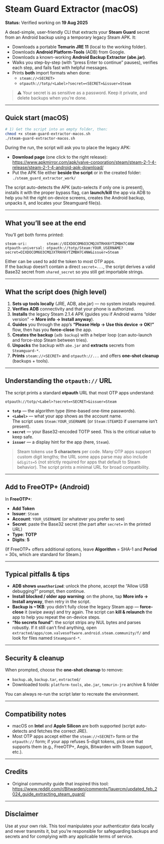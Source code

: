 # Steam Guard Extractor (macOS)

**Status:** Verified working on **19 Aug 2025**

A dead-simple, user-friendly CLI that extracts your **Steam Guard** secret from an Android backup using a temporary legacy Steam APK. It:

- Downloads a portable **Temurin JRE 11** (local to the working folder).
- Downloads **Android Platform-Tools** (ADB) from Google.
- Downloads a known-working **Android Backup Extractor (abe.jar)**.
- Walks you step-by-step (with “press Enter to continue” pauses), verifies each step, and fails fast with helpful messages.
- Prints **both** import formats when done:
  - `steam://<SECRET>`
  - `otpauth://totp/<Label>?secret=<SECRET>&issuer=Steam`

> ⚠️ Your secret is as sensitive as a password. Keep it private, and delete backups when you’re done.

---

## Quick start (macOS)

```bash
# 1) Get the script into an empty folder, then:
chmod +x steam-guard-extractor-macos.sh
./steam-guard-extractor-macos.sh
```

During the run, the script will ask you to place the legacy APK:

- **Download page** (one click to the right release):  
  https://www.apkmirror.com/apk/valve-corporation/steam/steam-2-1-4-release/steam-2-1-4-android-apk-download/
- Put the APK file either **beside the script** or in the created folder:  
  `./steam_guard_extractor_work/`

The script auto-detects the APK (auto-selects if only one is present), installs it with the proper bypass flag, can **launch/kill** the app via ADB to help you hit the right on-device screens, creates the Android backup, unpacks it, and locates your Steamguard file(s).

---

## What you’ll see at the end

You’ll get both forms printed:

```
steam-uri:         steam://OIXDOCOM6O3CMQJXTRHX6YTZMBH7C4NW
otpauth-universal: otpauth://totp/Steam:YOUR_USERNAME?secret=OIXDOCOM6O3CMQJXTRHX6YTZMBH7C4NW&issuer=Steam
```

Either can be used to add the token to most OTP apps.  
If the backup doesn’t contain a direct `secret=...`, the script derives a valid Base32 secret from `shared_secret` so you still get importable strings.

---

## What the script does (high level)

1. **Sets up tools locally** (JRE, ADB, abe.jar) — no system installs required.
2. **Verifies ADB** connectivity and that your phone is authorized.
3. **Installs** the legacy Steam 2.1.4 APK (guides you if Android warns “older version” → **More info → Install anyway**).
4. **Guides** you through the app’s **“Please Help → Use this device → OK!”** flow, then has you **force-close** the app.
5. **Creates the backup** (`adb backup`) with a helper loop (can auto-launch and force-stop Steam between tries).
6. **Unpacks** the backup with `abe.jar` and **extracts** secrets from `Steamguard-*`.
7. **Prints** `steam://<SECRET>` and `otpauth://...` and offers **one-shot cleanup** (backups + tools).

---

## Understanding the `otpauth://` URL

The script prints a standard **otpauth** URL that most OTP apps understand:

```
otpauth://totp/<Label>?secret=<SECRET>&issuer=Steam
```

- **`totp`** — the algorithm type (time-based one-time passwords).
- **`<Label>`** — what your app shows as the account name.  
  The script uses `Steam:YOUR_USERNAME` (or `Steam:STEAMID` if username isn’t present).
- **`secret`** — your Base32-encoded TOTP seed. This is the critical value to keep safe.
- **`issuer`** — a display hint for the app (here, `Steam`).

> Steam tokens use **5 characters** per code. Many OTP apps support custom digit lengths; the URL some apps parse may also include `&digits=5` (not strictly required for apps that default to Steam behavior). The script prints a minimal URL for broad compatibility.

---

## Add to FreeOTP+ (Android)

In **FreeOTP+**:

- **Add Token**
- **Issuer**: `Steam`
- **Account**: `YOUR_USERNAME` (or whatever you prefer to see)
- **Secret**: paste the Base32 secret (the part after `secret=` in the printed URL)
- **Type**: **TOTP**
- **Digits**: **5**

(If FreeOTP+ offers additional options, leave **Algorithm** = SHA-1 and **Period** = 30s, which are standard for Steam.)

---

## Typical pitfalls & tips

- **ADB shows `unauthorized`**: unlock the phone, accept the “Allow USB debugging?” prompt, then continue.
- **Install blocked / older app warning**: on the phone, tap **More info → Install anyway**, then retry in the script.
- **Backup is ~1KB**: you didn’t fully close the legacy Steam app — **force-close** it (swipe away) and try again. The script can **kill & relaunch** the app to help you repeat the on-device steps.
- **“No secrets found”**: the script strips any NUL bytes and parses robustly. If it still can’t find anything, open `extracted/apps/com.valvesoftware.android.steam.community/f/` and look for files named `Steamguard-*`.

---

## Security & cleanup

When prompted, choose the **one-shot cleanup** to remove:

- `backup.ab`, `backup.tar`, `extracted/`
- Downloaded tools: `platform-tools`, `abe.jar`, `temurin-jre` archive & folder

You can always re-run the script later to recreate the environment.

---

## Compatibility notes

- macOS on **Intel** and **Apple Silicon** are both supported (script auto-detects and fetches the correct JRE).
- Most OTP apps accept either the `steam://<SECRET>` form or the `otpauth://` form; if your app refuses 5-digit tokens, pick one that supports them (e.g., FreeOTP+, Aegis, Bitwarden with Steam support, etc.).

---

## Credits

- Original community guide that inspired this tool:  
  https://www.reddit.com/r/Bitwarden/comments/1auercm/updated_feb_2024_guide_extracting_steam_guard/

---

## Disclaimer

Use at your own risk. This tool manipulates your authenticator data locally and never transmits it, but you’re responsible for safeguarding backups and secrets and for complying with any applicable terms of service.

